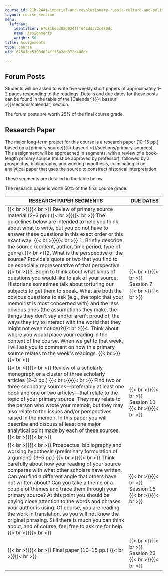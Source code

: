 ```yaml
---
course_id: 21h-244j-imperial-and-revolutionary-russia-culture-and-politics-1700-1917-fall-2019
layout: course_section
menu:
  leftnav:
    identifier: 67681be5308d024fff642dd372c480dc
    name: Assignments
    weight: 50
title: Assignments
type: course
uid: 67681be5308d024fff642dd372c480dc

---
```


Forum Posts
-----------

Students will be asked to write five weekly short papers of approximately 1–2 pages responding to the readings. Details and due dates for these posts can be found in the table of the [Calendar]({{< baseurl >}}/sections/calendar) section.

The forum posts are worth 25% of the final course grade.

Research Paper
--------------

The major long-term project for this course is a research paper (10–15 pp.) based on a [primary source]({{< baseurl >}}/sections/primary-sources). This assignment will be approached in segments, with a review of a book-length primary source (must be approved by professor), followed by a prospectus, bibliography, and working hypothesis, culminating in an analytical paper that uses the source to construct historical interpretation.

These segments are detailed in the table below.

The research paper is worth 50% of the final course grade.

| RESEARCH PAPER SEGMENTS | DUE DATES |
| --- | --- |
|  {{< br >}}{{< br >}} Review of primary source material (2–3 pp.) {{< br >}}{{< br >}} The guidelines below are intended to help you think about what to write, but you do not have to answer these questions in this exact order or this exact way. {{< br >}}{{< br >}} 1.  Briefly describe the source (content, author, time period, type of genre).{{< br >}}2.  What is the perspective of the source? Provide a quote or two that you find to be especially representative of that perspective.{{< br >}}3.  Begin to think about what kinds of questions you would like to ask of your source. Historians sometimes talk about torturing our subjects to get them to speak. What are both the obvious questions to ask (e.g., the topic that your memoirist is most concerned with) and the less obvious ones (the assumptions they make, the things they don’t say and/or aren’t proud of, the ways they try to interact with the world that they might not even notice)?{{< br >}}4.  Think about where you would place your reading in the context of the course. When we get to that week, I will ask you to comment on how this primary source relates to the week's readings. {{< br >}}{{< br >}}  |  {{< br >}}{{< br >}} Session 7 {{< br >}}{{< br >}}  |
|  {{< br >}}{{< br >}} Review of a scholarly monograph or a cluster of three scholarly articles (2–3 pp.) {{< br >}}{{< br >}} Find two or three secondary sources—preferably at least one book and one or two articles—that relate to the topic of your primary source. They may relate to the person who wrote your memoir, but they may also relate to the issues and/or perspectives raised in the memoir. In this paper you will describe and discuss at least one major analytical point made by each of these sources. {{< br >}}{{< br >}}  |  {{< br >}}{{< br >}} Session 11 {{< br >}}{{< br >}}  |
|  {{< br >}}{{< br >}} Prospectus, bibliography and working hypothesis (preliminary formulation of argument) (3–5 pp.) {{< br >}}{{< br >}} Think carefully about how your reading of your source compares with what other scholars have written. Can you find a different angle that others have not written about? Can you take a theme or a couple of themes and trace them through your primary source? At this point you should be paying close attention to the words and phrases your author is using. Of course, you are reading the work in translation, so you will not know the original phrasing. Still there is much you can think about, and of course, feel free to ask me for help. {{< br >}}{{< br >}}  |  {{< br >}}{{< br >}} Session 15 {{< br >}}{{< br >}}  |
|  {{< br >}}{{< br >}} Final paper (10–15 pp.) {{< br >}}{{< br >}}  |  {{< br >}}{{< br >}} Session 23 {{< br >}}{{< br >}}